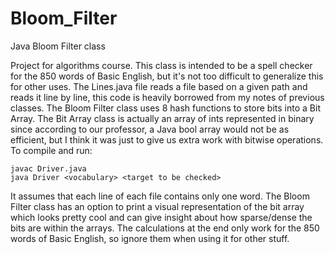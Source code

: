 # Bloom_Filter
Java Bloom Filter class

Project for algorithms course.  This class is intended to be a spell checker for the 850 words of Basic English, but it's not too difficult to generalize this for other uses.  The Lines.java file reads a file based on a given path and reads it line by line, this code is heavily borrowed from my notes of previous classes.  The Bloom Filter class uses 8 hash functions to store bits into a Bit Array.  The Bit Array class is actually an array of ints represented in binary since according to our professor, a Java bool array would not be as efficient, but I think it was just to give us extra work with bitwise operations.  To compile and run:

```
javac Driver.java
java Driver <vocabulary> <target to be checked>
```

It assumes that each line of each file contains only one word.  The Bloom Filter class has an option to print a visual representation of the bit array which looks pretty cool and can give insight about how sparse/dense the bits are within the arrays.  The calculations at the end only work for the 850 words of Basic English, so ignore them when using it for other stuff.
